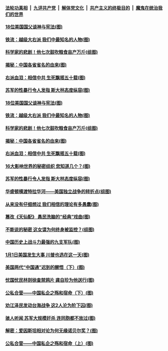 ####  [法轮功真相](../../../../basic/blob/master/README.md?t=01060031) &nbsp;|&nbsp; [九评共产党](../../../../9ping.md/blob/master/README.md?t=01060031) &nbsp;|&nbsp; [解体党文化](../../../../jtdwh.md/blob/master/README.md?t=01060031)  &nbsp;|&nbsp; [共产主义的终极目的](../../../../gczydzjmd.md/blob/master/README.md?t=01060031) &nbsp;|&nbsp; [魔鬼在统治我们的世界](../../../../mgztzwmdsj.md/blob/master/README.md?t=01060031) 

#### [18位美国国父谈神与宪法(图)](../pages/p6/958060.md?t=01060031) 

#### [铁流：越级大右派 我们中最知名的人物(图)](../pages/p6/956329.md?t=01060031) 

#### [科学家的悲剧！他七次鼓吹粮食亩产万斤(组图)](../pages/p6/957851.md?t=01060031) 

#### [揭秘：中国各省省名的由来(图)](../pages/p6/957221.md?t=01060031) 

#### [右派血泪：相信中共 生死飘摇五十载(图)](../pages/p6/956343.md?t=01060031) 

#### [苏军的性暴行令人发指 斯大林态度纵容(图)](../pages/p6/957185.md?t=01060031) 

#### [18位美国国父谈神与宪法(图)](../pages/p6/958060.md?t=01060031) 

#### [铁流：越级大右派 我们中最知名的人物(图)](../pages/p6/956329.md?t=01060031) 

#### [科学家的悲剧！他七次鼓吹粮食亩产万斤(组图)](../pages/p6/957851.md?t=01060031) 

#### [揭秘：中国各省省名的由来(图)](../pages/p6/957221.md?t=01060031) 

#### [右派血泪：相信中共 生死飘摇五十载(图)](../pages/p6/956343.md?t=01060031) 

#### [16大影响世界的秘密组织 您知道几个？(图)](../pages/p6/957909.md?t=01060031) 

#### [苏军的性暴行令人发指 斯大林态度纵容(图)](../pages/p6/957185.md?t=01060031) 

#### [华盛顿横渡特拉华河——美国独立战争的转折点(组图)](../pages/p6/957797.md?t=01060031) 

#### [从来没有仔细想过 我们相信的理论有多愚蠢(图)](../pages/p6/956683.md?t=01060031) 

#### [篡改《天仙配》 愚民洗脑的“经典”戏曲(图)](../pages/p6/952961.md?t=01060031) 

#### [不能说的秘密 这女谍为何终身被监控？(组图)](../pages/p6/957551.md?t=01060031) 

#### [中国历史上战斗力最强的九支军队(图)](../pages/p6/957680.md?t=01060031) 

#### [1月1日美国发生大事 川普也选在这一天(图)](../pages/p6/957595.md?t=01060031) 

#### [美国两代“中国通”迟到的醒悟（下）(图)](../pages/p6/957313.md?t=01060031) 

#### [忧国忧民林则徐查禁鸦片 龚自珍为他送行(图)](../pages/p6/956394.md?t=01060031) 

#### [公私合营——中国私企之殇和宿命（下）(图)](../pages/p6/957265.md?t=01060031) 

#### [劝江泽民发动台海战争 这2人沦为阶下囚(图)](../pages/p6/957188.md?t=01060031) 

#### [骇人听闻 苏军大规模奸杀 连同胞都不放过(图)](../pages/p6/957181.md?t=01060031) 

#### [解密：爱因斯坦相对论为何无缘诺贝尔奖？(图)](../pages/p6/957218.md?t=01060031) 

#### [公私合营——中国私企之殇和宿命（上）(图)](../pages/p6/957261.md?t=01060031) 

